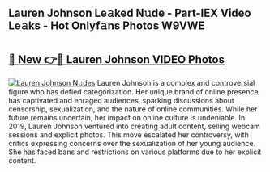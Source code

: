## Lauren Johnson Le𝚊ked N𝚞de - Part-IEX Video Le𝚊ks - Hot Onlyf𝚊ns Photos W9VWE

# <h2><a href="http://ac48696.deff.icu/?id=Lauren+Johnson">🔗 New 👉🔴 Lauren Johnson VIDEO Photos</a></h2>

[![Lauren Johnson N𝚞des](https://i.imgur.com/rIISA9y.gif)](http://ac48696.deff.icu/?id=Lauren+Johnson)
Lauren Johnson is a complex and controversial figure who has defied categorization. Her unique brand of online presence has captivated and enraged audiences, sparking discussions about censorship, sexualization, and the nature of online communities. While her future remains uncertain, her impact on online culture is undeniable. In 2019, Lauren Johnson ventured into creating adult content, selling webcam sessions and explicit photos. This move escalated her controversy, with critics expressing concerns over the sexualization of her young audience. She has faced bans and restrictions on various platforms due to her explicit content.
